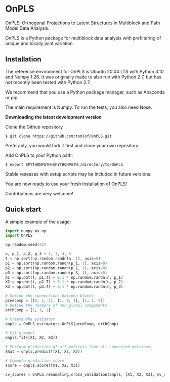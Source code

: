 OnPLS
=====

OnPLS: Orthogonal Projections to Latent Structures in Multiblock and Path Model
Data Analysis.

OnPLS is a Python package for multiblock data analysis with prefiltering of
unique and locally joint variation.


Installation
------------

The reference environment for OnPLS is Ubuntu 20.04 LTS with Python 3.10 and
Numpy 1.26. It was originally made to also run with Python 2.7, but has not
recently been tested with Python 2.7.

We recommend that you use a Python package manager, such as Anaconda or pip.

The main requirement is Numpy. To run the tests, you also need Nose.


**Downloading the latest development version**

Clone the Github repository

```
$ git clone https://github.com/tomlof/OnPLS.git
```
Preferably, you would fork it first and clone your own repository.

Add OnPLS to your Python path:
```
$ export $PYTHONPATH=$PYTHONPATH:/directory/to/OnPLS
```

Stable reseases with setup scripts may be included in future versions.

You are now ready to use your fresh installation of OnPLS!

Contributions are very welcome!


Quick start
-----------

A simple example of the usage:

```python
import numpy as np
import OnPLS

np.random.seed(42)

n, p_1, p_2, p_3 = 4, 3, 4, 5
t = np.sort(np.random.randn(n, 1), axis=0)
p1 = np.sort(np.random.randn(p_1, 1), axis=0)
p2 = np.sort(np.random.randn(p_2, 1), axis=0)
p3 = np.sort(np.random.randn(p_3, 1), axis=0)
X1 = np.dot(t, p1.T) + 0.1 * np.random.randn(n, p_1)
X2 = np.dot(t, p2.T) + 0.1 * np.random.randn(n, p_2)
X3 = np.dot(t, p3.T) + 0.1 * np.random.randn(n, p_3)

# Define the connections between blocks
predComp = [[0, 1, 1], [1, 0, 1], [1, 1, 0]]
# Define the numbers of non-global components
orthComp = [1, 1, 1]

# Create the estimator
onpls = OnPLS.estimators.OnPLS(predComp, orthComp)

# Fit a model
onpls.fit([X1, X2, X3])

# Perform prediction of all matrices from all connected matrices
Xhat = onpls.predict([X1, X2, X3])

# Compute prediction score
score = onpls.score([X1, X2, X3])

cv_scores = OnPLS.resampling.cross_validation(onpls, [X1, X2, X3], cv_rounds=4)
```
